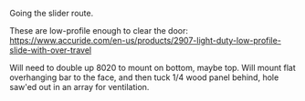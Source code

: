 Going the slider route.

These are low-profile enough to clear the door:
https://www.accuride.com/en-us/products/2907-light-duty-low-profile-slide-with-over-travel

Will need to double up 8020 to mount on bottom, maybe top.  Will mount flat overhanging bar to the face, and then tuck 1/4 wood panel behind, hole saw'ed out in an array for ventilation.